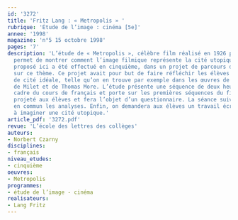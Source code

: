 ```yaml
---
id: '3272'
title: 'Fritz Lang : « Metropolis » '
rubrique: 'Étude de l’image : cinéma [5e]'
annee: '1998'
magazine: 'n°5 15 octobre 1998'
pages: '7'
description: 'L’étude de « Metropolis », célèbre film réalisé en 1926 par Fritz Lang,
  permet de montrer comment l’image filmique représente la cité utopique. Le travail
  proposé ici a été effectué en cinquième, dans un projet de parcours diversifié portant
  sur ce thème. Ce projet avait pour but de faire réfléchir les élèves sur la notion
  de cité idéale, telle qu’on en trouve par exemple dans les œuvres de Platon, d’Hippodamos
  de Milet et de Thomas More. L’étude présente une séquence de deux heures, dans le
  cadre du cours de français et porte sur les premières séquences du film, qui sera
  projeté aux élèves et fera l’objet d’un questionnaire. La séance suivante mettra
  en commun les analyses. Enfin, on demandera aux élèves un travail écrit, consistant
  à imaginer une cité utopique.'
article_pdf: '3272.pdf'
revue: 'L’école des lettres des collèges'
auteurs:
- Norbert Czarny
disciplines:
- français
niveau_etudes:
- cinquième
oeuvres:
- Metropolis
programmes:
- étude de l’image - cinéma
realisateurs:
- Lang Fritz
---
```


